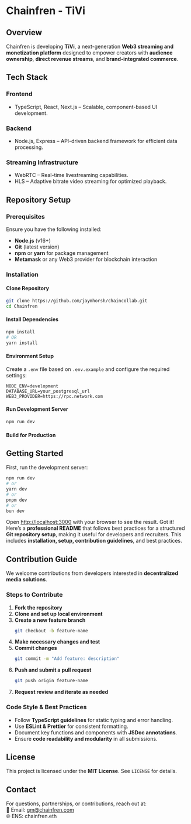 

# Chainfren - TiVi  

## Overview  
Chainfren is developing **TiVi**, a next-generation **Web3 streaming and monetization platform** designed to empower creators with **audience ownership**, **direct revenue streams**, and **brand-integrated commerce**.  

## Tech Stack  

### Frontend  
- TypeScript, React, Next.js – Scalable, component-based UI development.  

### Backend  
- Node.js, Express – API-driven backend framework for efficient data processing.

### Streaming Infrastructure  
- WebRTC – Real-time livestreaming capabilities.  
- HLS – Adaptive bitrate video streaming for optimized playback.  

## Repository Setup  

### Prerequisites  
Ensure you have the following installed:  
- **Node.js** (v16+)  
- **Git** (latest version)  
- **npm** or **yarn** for package management  
- **Metamask** or any Web3 provider for blockchain interaction  

### Installation  

#### Clone Repository  
```bash
git clone https://github.com/jaymhorsh/chaincollab.git
cd Chainfren
```

#### Install Dependencies  
```bash
npm install
# OR
yarn install
```

#### Environment Setup  
Create a `.env` file based on `.env.example` and configure the required settings:  
```
NODE_ENV=development
DATABASE_URL=your_postgresql_url
WEB3_PROVIDER=https://rpc.network.com
```  

#### Run Development Server  
```bash
npm run dev
```

#### Build for Production  
## Getting Started

First, run the development server:

```bash
npm run dev
# or
yarn dev
# or
pnpm dev
# or
bun dev
```

Open [http://localhost:3000](http://localhost:3000) with your browser to see the result.
Got it! Here’s a **professional README** that follows best practices for a structured **Git repository setup**, making it useful for developers and recruiters. This includes **installation, setup, contribution guidelines**, and best practices.  

## Contribution Guide  

We welcome contributions from developers interested in **decentralized media solutions**.  

### Steps to Contribute  
1. **Fork the repository**  
2. **Clone and set up local environment**  
3. **Create a new feature branch**  
   ```bash
   git checkout -b feature-name
   ```
4. **Make necessary changes and test**  
5. **Commit changes**  
   ```bash
   git commit -m "Add feature: description"
   ```
6. **Push and submit a pull request**  
   ```bash
   git push origin feature-name
   ```
7. **Request review and iterate as needed**  

### Code Style & Best Practices  
- Follow **TypeScript guidelines** for static typing and error handling.  
- Use **ESLint & Prettier** for consistent formatting.  
- Document key functions and components with **JSDoc annotations**.  
- Ensure **code readability and modularity** in all submissions.  

## License  
This project is licensed under the **MIT License**. See `LICENSE` for details.  

## Contact  
For questions, partnerships, or contributions, reach out at:  
📩 Email: [gm@chainfren.com](mailto:gm@chainfren.com)  
🌐 ENS: chainfren.eth  


